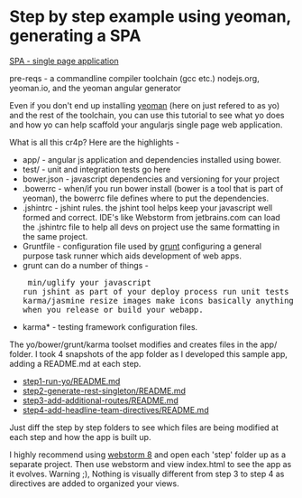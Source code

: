 Step by step example using yeoman, generating a SPA
===================================================

[SPA - single page application](http://en.wikipedia.org/wiki/Single-page_application)

pre-reqs - a commandline compiler toolchain (gcc etc.) nodejs.org, yeoman.io, and the yeoman angular generator

Even if you don't end up installing [yeoman](http://yeoman.io) (here on just refered to as yo) and the rest of the toolchain, you can use this tutorial to see what yo does and how yo can help scaffold your angularjs single page web application.

What is all this cr4p? Here are the highlights -

* app/ - angular js application and dependencies installed using bower.
* test/ - unit and integration tests go here
* bower.json - javascript dependencies and versioning for your project
* .bowerrc - when/if you run bower install (bower is a tool that is part of yeoman), the bowerrc file defines where to put the dependencies.
* .jshintrc - jshint rules. the jshint tool helps keep your javascript well formed and correct. IDE's like Webstorm from jetbrains.com can load the .jshintrc file to help all devs on project use the same formatting in the same project.
* Gruntfile - configuration file used by [grunt](gruntjs.com) configuring a general purpose task runner which aids development of web apps.
* grunt can do a number of things - <pre>
    min/uglify your javascript
    run jshint as part of your deploy process
    run unit tests with karma/jasmine
    resize images
    make icons
    basically anything you want to do when you release or build your webapp.</pre>
* karma* - testing framework configuration files.

The yo/bower/grunt/karma toolset modifies and creates files in the app/ folder. I took 4 snapshots of the app folder as I developed this sample app, adding a README.md at each step.

* [step1-run-yo/README.md](https://github.com/patarleth/angular-step-by-step/tree/master/step1-run-yo)
* [step2-generate-rest-singleton/README.md](https://github.com/patarleth/angular-step-by-step/tree/master/step2-generate-rest-singleton)
* [step3-add-additional-routes/README.md](https://github.com/patarleth/angular-step-by-step/tree/master/step3-add-additional-routes)
* [step4-add-headline-team-directives/README.md](https://github.com/patarleth/angular-step-by-step/tree/master/step4-add-headline-team-directives)

Just diff the step by step folders to see which files are being modified at each step and how the app is built up.

I highly recommend using [webstorm 8](http://www.jetbrains.com/webstorm/) and open each 'step' folder up as a separate project.  Then use webstorm and view index.html to see the app as it evolves. Warning ;), Nothing is visually different from step 3 to step 4 as directives are added to organized your views.
